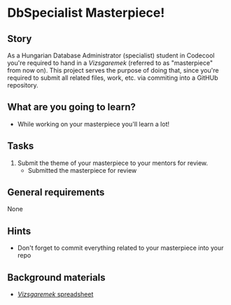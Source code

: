 # DbSpecialist Masterpiece!

## Story

As a Hungarian Database Administrator (specialist) student in Codecool you're required to hand in a _Vizsgaremek_ (referred to as "masterpiece" from now on). This project serves the purpose of doing that, since you're required to submit all related files, work, etc. via commiting into a GitHUb repository.

## What are you going to learn?

- While working on your masterpiece you'll learn a lot!

## Tasks

1. Submit the theme of your masterpiece to your mentors for review.
    - Submitted the masterpiece for review

## General requirements

None

## Hints

- Don't forget to commit everything related to your masterpiece into your repo

## Background materials

- [_Vizsgaremek_ spreadsheet](https://docs.google.com/spreadsheets/d/1euYqb1lXniQSpaerHW_lIeZfS32WTMzEN5MqowI9LqU)
